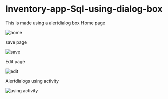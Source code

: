 # Inventory-app-Sql-using-dialog-box
This is made using a alertdialog box
Home page



![home](https://user-images.githubusercontent.com/76801926/112346380-e7daa000-8ceb-11eb-91e8-e7d38733428f.jpeg)



save page


![save](https://user-images.githubusercontent.com/76801926/112346423-f3c66200-8ceb-11eb-9136-433ad2f19c53.jpeg)


Edit page


![edit](https://user-images.githubusercontent.com/76801926/112346473-fd4fca00-8ceb-11eb-937b-ab82042d9d22.jpeg)


Alertdialogs using activity


![using activity](https://user-images.githubusercontent.com/76801926/112346750-430c9280-8cec-11eb-9896-02cc85bb2d79.jpg)



